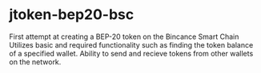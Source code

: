 # jtoken-bep20-bsc
First attempt at creating a BEP-20 token on the Bincance Smart Chain
Utilizes basic and required functionality such as finding the token balance of a specified wallet. Ability to send and recieve tokens from other wallets on the network.

